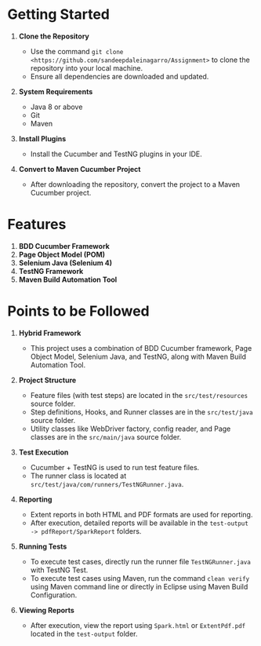 # Getting Started
 
1. **Clone the Repository**
   - Use the command `git clone <https://github.com/sandeepdaleinagarro/Assignment>` to clone the repository into your local machine.
   - Ensure all dependencies are downloaded and updated.
 
2. **System Requirements**
   - Java 8 or above
   - Git
   - Maven
 
3. **Install Plugins**
   - Install the Cucumber and TestNG plugins in your IDE.
 
4. **Convert to Maven Cucumber Project**
   - After downloading the repository, convert the project to a Maven Cucumber project.
 
# Features
 
1. **BDD Cucumber Framework**
2. **Page Object Model (POM)**
3. **Selenium Java (Selenium 4)**
4. **TestNG Framework**
5. **Maven Build Automation Tool**
 
# Points to be Followed
 
1. **Hybrid Framework**
   - This project uses a combination of BDD Cucumber framework, Page Object Model, Selenium Java, and TestNG, along with Maven Build Automation Tool.
 
2. **Project Structure**
   - Feature files (with test steps) are located in the `src/test/resources` source folder.
   - Step definitions, Hooks, and Runner classes are in the `src/test/java` source folder.
   - Utility classes like WebDriver factory, config reader, and Page classes are in the `src/main/java` source folder.
 
3. **Test Execution**
   - Cucumber + TestNG is used to run test feature files.
   - The runner class is located at `src/test/java/com/runners/TestNGRunner.java`.
 
4. **Reporting**
   - Extent reports in both HTML and PDF formats are used for reporting.
   - After execution, detailed reports will be available in the `test-output -> pdfReport/SparkReport` folders.
 
5. **Running Tests**
   - To execute test cases, directly run the runner file `TestNGRunner.java` with TestNG Test.
   - To execute test cases using Maven, run the command `clean verify` using Maven command line or directly in Eclipse using Maven Build Configuration.
 
6. **Viewing Reports**
   - After execution, view the report using `Spark.html` or `ExtentPdf.pdf` located in the `test-output` folder.
